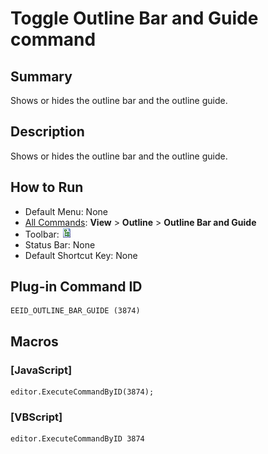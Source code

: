 # Toggle Outline Bar and Guide command

## Summary

Shows or hides the outline bar and the outline guide.

## Description

Shows or hides the outline bar and the outline guide.

## How to Run

- Default Menu: None
- [All Commands](../tools/all_commands): **View** >
**Outline** >
**Outline Bar and Guide**
- Toolbar: **![Outline](../../images/plugin_outline.gif)**
- Status Bar: None
- Default Shortcut Key: None

## Plug-in Command ID

```
EEID_OUTLINE_BAR_GUIDE (3874)
```

## Macros

### \[JavaScript\]

```
editor.ExecuteCommandByID(3874);
```

### \[VBScript\]

```
editor.ExecuteCommandByID 3874
```
